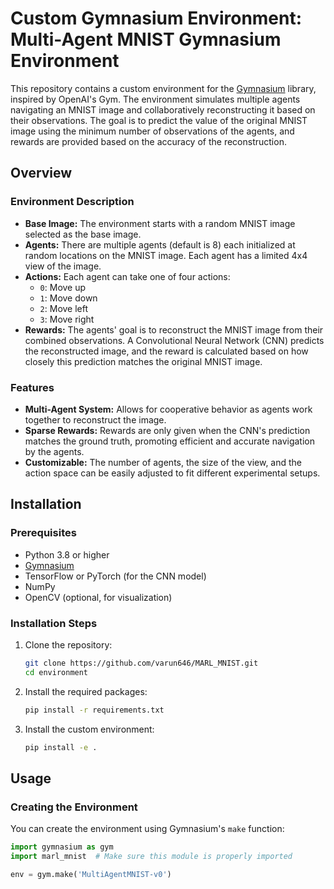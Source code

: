 # Custom Gymnasium Environment: Multi-Agent MNIST Gymnasium Environment

This repository contains a custom environment for the [Gymnasium](https://gymnasium.farama.org/) library, inspired by OpenAI's Gym. The environment simulates multiple agents navigating an MNIST image and collaboratively reconstructing it based on their observations. The goal is to predict the value of the original MNIST image using the minimum number of observations of the agents, and rewards are provided based on the accuracy of the reconstruction.

## Overview

### Environment Description

- **Base Image:** The environment starts with a random MNIST image selected as the base image.
- **Agents:** There are multiple agents (default is 8) each initialized at random locations on the MNIST image. Each agent has a limited 4x4 view of the image.
- **Actions:** Each agent can take one of four actions:
  - `0`: Move up
  - `1`: Move down
  - `2`: Move left
  - `3`: Move right
- **Rewards:** The agents' goal is to reconstruct the MNIST image from their combined observations. A Convolutional Neural Network (CNN) predicts the reconstructed image, and the reward is calculated based on how closely this prediction matches the original MNIST image.

### Features

- **Multi-Agent System:** Allows for cooperative behavior as agents work together to reconstruct the image.
- **Sparse Rewards:** Rewards are only given when the CNN's prediction matches the ground truth, promoting efficient and accurate navigation by the agents.
- **Customizable:** The number of agents, the size of the view, and the action space can be easily adjusted to fit different experimental setups.

## Installation

### Prerequisites

- Python 3.8 or higher
- [Gymnasium](https://gymnasium.farama.org/)
- TensorFlow or PyTorch (for the CNN model)
- NumPy
- OpenCV (optional, for visualization)

### Installation Steps

1. Clone the repository:

    ```bash
    git clone https://github.com/varun646/MARL_MNIST.git
    cd environment
    ```

2. Install the required packages:

    ```bash
    pip install -r requirements.txt
    ```

3. Install the custom environment:

    ```bash
    pip install -e .
    ```

## Usage

### Creating the Environment

You can create the environment using Gymnasium's `make` function:

```python
import gymnasium as gym
import marl_mnist  # Make sure this module is properly imported

env = gym.make('MultiAgentMNIST-v0')
```